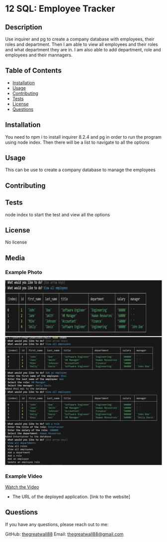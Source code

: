 # 12 SQL: Employee Tracker

## Description
Use inquirer and pg to create a company database with employees, their roles and department. Then I am able to view all employees and their roles and what department they are in. I am also able to add department, role and employees and their mannagers.
## Table of Contents
- [Installation](#installation)
- [Usage](#usage)
- [Contributing](#contributing)
- [Tests](#tests)
- [License](#license)
- [Questions](#questions)

## Installation
You need to npm i to install inquirer 8.2.4 and pg in order to run the program using node index. Then there will be a list to navigate to all the options

## Usage
This can be use to create a company database to manage the employees
## Contributing

## Tests
node index to start the test and view all the options

## License

No license

## Media
### Example Photo
![Example Image](./Assets/images/Untitled.png)
![Example Image](./Assets/images/sample.png)

### Example Video
[Watch the Video]()

* The URL of the deployed application.
[link to the website]

## Questions
If you have any questions, please reach out to me:

GitHub: [thegreatwall88](https://github.com/thegreatwall88)
Email: thegreatwall88@gmail.com
